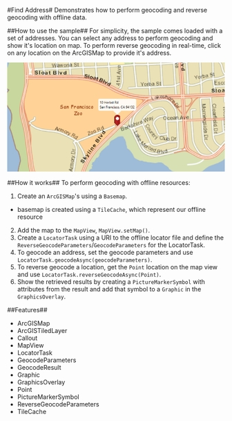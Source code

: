 #Find Address#
Demonstrates how to perform geocoding and reverse geocoding with offline data.

##How to use the sample##
For simplicity, the sample comes loaded with a set of addresses. You can select any address to perform geocoding and show it's location on map. To perform reverse geocoding in real-time, click on any location on the ArcGISMap to provide it's address.

![](FindAddress.png)

##How it works##
 To perform geocoding with offline resources:

1. Create an `ArcGISMap`'s using a `Basemap`.
  - basemap is created using a `TileCache`, which represent our offline resource
2. Add the map to the `MapView`, `MapView.setMap()`. 
3. Create a `LocatorTask` using a URI to the offline locator file and define the `ReverseGeocodeParameters`/`GeocodeParameters` for  the LocatorTask.
4. To geocode an address, set the geocode parameters and use `LocatorTask.geocodeAsync(geocodeParameters)`.
5. To reverse geocode a location, get the `Point` location on the map view and use `LocatorTask.reverseGeocodeAsync(Point)`.
6. Show the retrieved results by creating a `PictureMarkerSymbol` with attributes from the result and add that symbol to a `Graphic`  in the `GraphicsOverlay`.

##Features##
- ArcGISMap
- ArcGISTiledLayer
- Callout
- MapView
- LocatorTask 
- GeocodeParameters
- GeocodeResult
- Graphic
- GraphicsOverlay
- Point
- PictureMarkerSymbol
- ReverseGeocodeParameters
- TileCache
